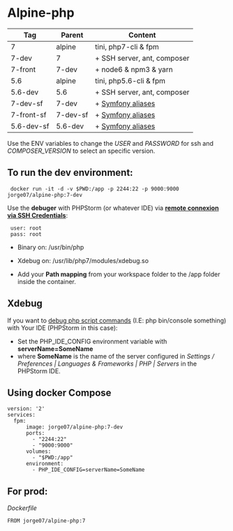 # Alpine-php

|    Tag     | Parent   |        Content                                                                    |
|------------|----------|-----------------------------------------------------------------------------------|
| 7          | alpine   | tini, php7-cli & fpm                                                              |
| 7-dev      |   7      |  + SSH server, ant, composer                                                      |
| 7-front    | 7-dev    |   + node6 & npm3 & yarn                                                           |
| 5.6        | alpine   | tini, php5.6-cli & fpm                                                            |
| 5.6-dev    |  5.6     |  + SSH server, ant, composer                                                      |
| 7-dev-sf   | 7-dev    | + [Symfony aliases](https://github.com/jorge07/alpine-php/blob/symfony/README.md) |
| 7-front-sf | 7-dev-sf | + [Symfony aliases](https://github.com/jorge07/alpine-php/blob/symfony/README.md) |
| 5.6-dev-sf | 5.6-dev  | + [Symfony aliases](https://github.com/jorge07/alpine-php/blob/symfony/README.md) |

Use the ENV variables to change the *USER* and *PASSWORD* for ssh and *COMPOSER_VERSION* to select an specific version. 

## To run the dev environment:

     docker run -it -d -v $PWD:/app -p 2244:22 -p 9000:9000 jorge07/alpine-php:7-dev

Use the **debuger** with PHPStorm (or whatever IDE) via **[remote connexion via SSH Credentials](https://confluence.jetbrains.com/display/PhpStorm/Working+with+Remote+PHP+Interpreters+in+PhpStorm)**:

     user: root 
     pass: root

 - Binary on: /usr/bin/php

 - Xdebug on: /usr/lib/php7/modules/xdebug.so
 
 - Add your **Path mapping** from your workspace folder to the /app folder inside the container.
 

## Xdebug

If you want to [debug php script commands](https://confluence.jetbrains.com/display/PhpStorm/Debugging+PHP+CLI+scripts+with+PhpStorm) (I.E: php bin/console something) with Your IDE (PHPStorm in this case):
 
 - Set the PHP_IDE_CONFIG environment variable with **serverName=SomeName**
 - where **SomeName** is the name of the server configured in *Settings / Preferences | Languages & Frameworks | PHP | Servers* in the PHPStorm IDE.
 
## Using docker Compose

    version: '2'
    services:
      fpm:
          image: jorge07/alpine-php:7-dev
          ports:
            - "2244:22"
            - "9000:9000"
          volumes:
            - "$PWD:/app"
          environment:
            - PHP_IDE_CONFIG=serverName=SomeName


## For prod:

*Dockerfile*

    FROM jorge07/alpine-php:7
